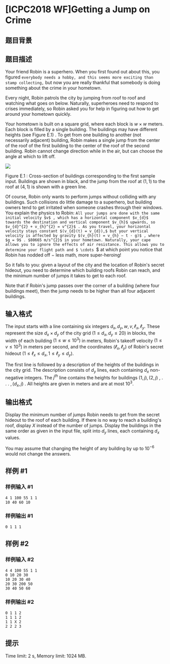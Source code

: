 # [ICPC2018 WF]Getting a Jump on Crime

## 题目背景



## 题目描述



Your friend Robin is a superhero. When you first found out about this, you figured `everybody needs a hobby, and this seems more exciting than stamp collecting,` but now you are really thankful that somebody is doing something about the crime in your hometown.

Every night, Robin patrols the city by jumping from roof to roof and watching what goes on below. Naturally, superheroes need to respond to crises immediately, so Robin asked you for help in figuring out how to get around your hometown quickly.

Your hometown is built on a square grid, where each block is $w \times w$ meters. Each block is filled by a single building. The buildings may have different heights (see Figure E.1) . To get from one building to another (not necessarily adjacent) building, Robin makes a single jump from the center of the roof of the first building to the center of the roof of the second building. Robin cannot change direction while in the air, but can choose the angle at which to lift off.

![](https://onlinejudgeimages.s3-ap-northeast-1.amazonaws.com/problem/15693/1.png)

Figure E.1 : Cross-section of buildings corresponding to the first sample input. Buildings are shown in black, and the jump from the roof at $(1 , 1)$ to the roof at $(4 , 1)$ is shown with a green line.

Of course, Robin only wants to perform jumps without colliding with any buildings. Such collisions do little damage to a superhero, but building owners tend to get irritated when someone crashes through their windows. You explain the physics to Robin: `All your jumps are done with the same initial velocity $v$ , which has a horizontal component $v_{d}$ towards the destination and vertical component $v_{h}$ upwards, so $v_{d}^{2} + v_{h}^{2} = v^{2}$ . As you travel, your horizontal velocity stays constant $(v_{d}(t) = v_{d}),$ but your vertical velocity is affected by gravity $(v_{h}(t) = v_{h} − t · g)$ , where $g = 9$ . $80665 m/s^{2}$ in your hometown. Naturally, your cape allows you to ignore the effects of air resistance. This allows you to determine your flight path and $ \cdots `$ at which point you notice that Robin has nodded off $-$ less math, more super-heroing!

So it falls to you: given a layout of the city and the location of Robin's secret hideout, you need to determine which building roofs Robin can reach, and the minimum number of jumps it takes to get to each roof.

Note that if Robin's jump passes over the corner of a building (where four buildings meet), then the jump needs to be higher than all four adjacent buildings.

$ $



## 输入格式



The input starts with a line containing six integers $d_{x}, d_{y}, w , v , ℓ_{x}, ℓ_{y}.$ These represent the size $d_{x} \times d_{y}$ of the city grid $(1 \le d_{x}, d_{y} \le 20)$ in blocks, the width of each building $(1 \le w \le 10^{3})$ in meters, Robin's takeoff velocity $(1 \le v \le 10^{3})$ in meters per second, and the coordinates $(ℓ_{x}, ℓ_{y})$ of Robin's secret hideout $(1 \le ℓ_{x} \le d_{x}, 1 \le ℓ_{y} \le d_{y}).$

The first line is followed by a description of the heights of the buildings in the city grid. The description consists of $d_{y}$ lines, each containing $d_{x}$ non-negative integers. The $j^{th}$ line contains the heights for buildings $(1 , j),(2 , j)$ , . . . $,(d_{x}, j)$ . All heights are given in meters and are at most $10^{3}.$



## 输出格式



Display the minimum number of jumps Robin needs to get from the secret hideout to the roof of each building. If there is no way to reach a building's roof, display $X$ instead of the number of jumps. Display the buildings in the same order as given in the input file, split into $d_{y}$ lines, each containing $d_{x}$ values.

You may assume that changing the height of any building by up to $10^{−6}$ would not change the answers.



## 样例 #1

### 样例输入 #1
```
4 1 100 55 1 1
10 40 60 10
```

### 样例输出 #1

```
0 1 1 1
```

## 样例 #2

### 样例输入 #2
```
4 4 100 55 1 1
0 10 20 30
10 20 30 40
20 30 200 50
30 40 50 60
```

### 样例输出 #2

```
0 1 1 2
1 1 1 2
1 1 X 2
2 2 2 3
```

## 提示

Time limit: 2 s, Memory limit: 1024 MB. 


